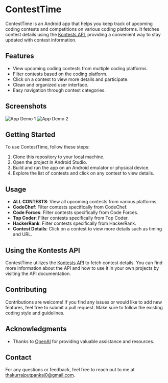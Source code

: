 # ContestTime

ContestTime is an Android app that helps you keep track of upcoming coding contests and competitions on various coding platforms. It fetches contest details using the [Kontests API](https://kontests.net/api), providing a convenient way to stay updated with contest information.

## Features

- View upcoming coding contests from multiple coding platforms.
- Filter contests based on the coding platform.
- Click on a contest to view more details and participate.
- Clean and organized user interface.
- Easy navigation through contest categories.

## Screenshots
![App Demo 1](https://github.com/thakurrajputpankaj/Coding-Cotests-Reminder/assets/25041269/d4e85e63-ccd8-4700-ab77-e41d10e1b3ea)
![App Demo 2](https://github.com/thakurrajputpankaj/Coding-Cotests-Reminder/assets/25041269/a792be58-fdd9-493c-a940-c3cde0f15e3d)

## Getting Started

To use ContestTime, follow these steps:

1. Clone this repository to your local machine.
2. Open the project in Android Studio.
3. Build and run the app on an Android emulator or physical device.
4. Explore the list of contests and click on any contest to view details.

## Usage

- **ALL CONTESTS**: View all upcoming contests from various platforms.
- **CodeChef**: Filter contests specifically from CodeChef.
- **Code Forces**: Filter contests specifically from Code Forces.
- **Top Coder**: Filter contests specifically from Top Coder.
- **HackerRank**: Filter contests specifically from HackerRank.
- **Contest Details**: Click on a contest to view more details such as timing and URL.

## Using the Kontests API

ContestTime utilizes the [Kontests API](https://kontests.net/api) to fetch contest details. You can find more information about the API and how to use it in your own projects by visiting the API documentation.

## Contributing

Contributions are welcome! If you find any issues or would like to add new features, feel free to submit a pull request. Make sure to follow the existing coding style and guidelines.


## Acknowledgments

- Thanks to [OpenAI](https://openai.com) for providing valuable assistance and resources.


## Contact

For any questions or feedback, feel free to reach out to me at [thakurrajputpankaj0@gmail.com](mailto:thakurrajputpankaj0@gmail.com).
